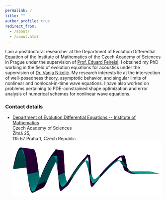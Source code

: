 ```yaml
---
permalink: /
title: ""
author_profile: true
redirect_from: 
  - /about/
  - /about.html
---
```


I am a postdoctoral researcher at the Department of Evolution Differential Equation of the Institute of Mathematics of the Czech Academy of Sciences in Prague under the supervision of [Prof. Eduard Feireisl](https://www.math.cas.cz/index.php/members/researcher/37). I obtained my PhD working in the field of evolution equations for acoustics under the supervision of [Dr. Vanja Nikolić](https://vanjanikolic.net). My research interests lie at the intersection of well-posedness theory, asymptotic behavior, and singular limits of nonlinear and nonlocal-in-time wave equations. I have also worked on problems pertaining to PDE-constrained shape optimization and error analysis of numerical schemes for nonlinear wave equations.

### Contact details
* [Department of Evolution Differential Equations -- Institute of Mathematics](https://www.math.cas.cz/index.php/department/detail/15)  
Czech Academy of Sciences \
 Žitná 25, \
 115 67   Praha 1, Czech Republic 
![](../images/viscous_effect_2D.png)
